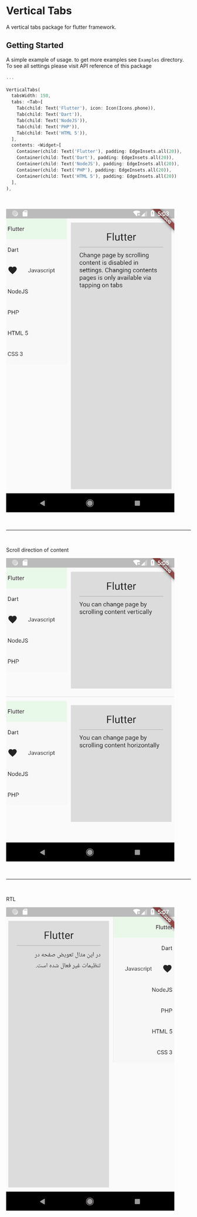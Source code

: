 # Vertical Tabs

A vertical tabs package for flutter framework.

## Getting Started

A simple example of usage. to get more examples see `Examples` directory.  
To see all settings please visit API reference of this package

```dart
...

VerticalTabs(
  tabsWidth: 150,
  tabs: <Tab>[
    Tab(child: Text('Flutter'), icon: Icon(Icons.phone)),
    Tab(child: Text('Dart')),
    Tab(child: Text('NodeJS')),
    Tab(child: Text('PHP')),
    Tab(child: Text('HTML 5')),
  ],
  contents: <Widget>[
    Container(child: Text('Flutter'), padding: EdgeInsets.all(20)),
    Container(child: Text('Dart'), padding: EdgeInsets.all(20)),
    Container(child: Text('NodeJS'), padding: EdgeInsets.all(20)),
    Container(child: Text('PHP'), padding: EdgeInsets.all(20)),
    Container(child: Text('HTML 5'), padding: EdgeInsets.all(20))
  ],
),
  
  
```


![](vertical-tab-intro.gif)


<br><hr><br>


Scroll direction of content

![](vertical-tab-verhor.gif)

<br><hr><br>

RTL

![](vertical-tab-rtl.gif)